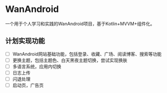 # WanAndroid

一个用于个人学习和实践的WanAndroid项目，基于Kotlin+MVVM+组件化。

## 计划实现功能

- [ ] WanAndroid网站基础功能，包括登录、收藏、广场、阅读博客、搜索等功能
- [ ] 更换主题，包括主题色、白天黑夜主题切换，尝试实现换肤
- [ ] 多语言系统，应用内切换
- [ ] 日志上传
- [ ] 闪退处理
- [ ] 启动页，广告页
